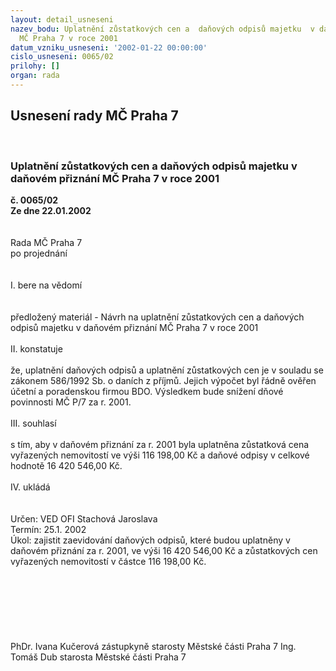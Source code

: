 ```yaml
---
layout: detail_usneseni
nazev_bodu: Uplatnění zůstatkových cen a  daňových odpisů majetku  v daňovém přiznání
  MČ Praha 7 v roce 2001
datum_vzniku_usneseni: '2002-01-22 00:00:00'
cislo_usneseni: 0065/02
prilohy: []
organ: rada
---
```

<div id="ucUsn_pList" class="usn">
	<span><h2>Usnesení rady MČ Praha 7 </h2>
<br></span><div class="standBody">
<span><h3>Uplatnění zůstatkových cen a  daňových odpisů majetku  v daňovém přiznání MČ Praha 7 v roce 2001</h3></span><div class="center">
		<strong>č. 0065/02</strong><br>
	</div>
<div class="center">
		<strong>Ze dne 22.01.2002</strong><br><br>
	</div>
<br>Rada MČ Praha 7<br>po projednání<br><br><br>I.	bere na vědomí<br><br> <br>předložený materiál - Návrh na  uplatnění zůstatkových cen a  daňových odpisů majetku  v daňovém přiznání MČ Praha 7 v roce 2001<br><br>II.	konstatuje<br><br>že, uplatnění daňových odpisů a uplatnění zůstatkových cen je v souladu se zákonem 586/1992 Sb. o daních z příjmů. Jejich výpočet byl řádně ověřen účetní a poradenskou firmou BDO. Výsledkem  bude snížení dňové povinnosti MČ P/7 za r. 2001.<br><br>III.	souhlasí <br><br>s tím, aby v daňovém přiznání za r. 2001 byla uplatněna zůstatková cena vyřazených nemovitostí ve výši 116 198,00 Kč a daňové odpisy v celkové hodnotě 16 420 546,00 Kč.<br><br>IV.	ukládá <br><br> <br>Určen:	VED OFI Stachová Jaroslava<br>Termín: 25.1. 2002<br>Úkol:	zajistit zaevidování daňových odpisů, které budou uplatněny v daňovém přiznání za r. 2001, ve výši 16 420 546,00 Kč a zůstatkových cen vyřazených nemovitostí v částce 116 198,00 Kč.<br> <br><br><br><br><br> <br>	<br>PhDr. Ivana Kučerová zástupkyně starosty Městské části Praha 7	Ing. Tomáš Dub starosta Městské části Praha 7<br>	<br><br>
</div>
</div>